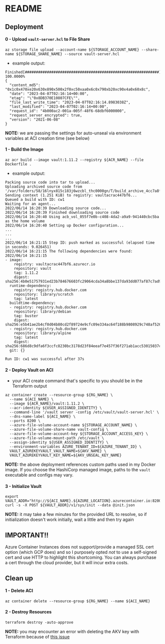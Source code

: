 # README

## Deployment
#### 0 - Upload `vault-server.hcl` to File Share
```console
az storage file upload --account-name ${STORAGE_ACCOUNT_NAME} --share-name ${STORAGE_SHARE_NAME} --source vault-server.hcl
```

- example output:
```
Finished[#############################################################]  100.0000%
{
  "content_md5": "0x1c0x470xe20x630x890x500x2f0xc50xaa0x6c0x790xb20xc90x4a0x60x8c",
  "date": "2023-04-07T02:16:14+00:00",
  "etag": "\"0x8DB370E10807CFE\"",
  "file_last_write_time": "2023-04-07T02:16:14.8983038Z",
  "last_modified": "2023-04-07T02:16:14+00:00",
  "request_id": "4b000ac2-001a-005f-48f6-68dbf6000000",
  "request_server_encrypted": true,
  "version": "2021-06-08"
}
```

**NOTE:** we are passing the settings for auto-unseal via environment variables at ACI creation time (see below)


#### 1 - Build the Image
```console
az acr build --image vault:1.11.2 --registry ${ACR_NAME} --file Dockerfile . 
```

- example output:
```
Packing source code into tar to upload...
Uploading archived source code from '/var/folders/58/16lnyx815c183j6wzcbl_thc0000gn/T/build_archive_4cc7a8f32603442fa79777734653ed25.tar.gz'...
Sending context (1.251 KiB) to registry: vaultacrac447bf6...
Queued a build with ID: cw1
Waiting for an agent...
2022/06/14 16:20:39 Downloading source code...
2022/06/14 16:20:39 Finished downloading source code
2022/06/14 16:20:40 Using acb_vol_055f7e0b-c408-4da2-a9a9-941440cbc5ba as the home volume
2022/06/14 16:20:40 Setting up Docker configuration...
...
...
...
2022/06/14 16:21:15 Step ID: push marked as successful (elapsed time in seconds: 9.026451)
2022/06/14 16:21:15 The following dependencies were found:
2022/06/14 16:21:15
- image:
    registry: vaultacrac447bf6.azurecr.io
    repository: vault
    tag: 1.11.2
    digest: sha256:4b0e51757931ed23b784676603fc29064cda34a8bbe137da93dd077af87c7ad9
  runtime-dependency:
    registry: registry.hub.docker.com
    repository: library/scratch
    tag: latest
  buildtime-dependency:
  - registry: registry.hub.docker.com
    repository: library/debian
    tag: buster
    digest: sha256:e5b41ae2b4cf0d04b80cd2f89724e9cfc09e334ac64f188b9808929c748af526
  - registry: registry.hub.docker.com
    repository: library/alpine
    tag: latest
    digest: sha256:686d8c9dfa6f3ccfc8230bc3178d23f84eeaf7e457f36f271ab1acc53015037c
  git: {}

Run ID: cw1 was successful after 37s
```


#### 2 - Deploy Vault on ACI
- your ACI create command that's specific to you should be in the Terraform output
```console
az container create --resource-group ${RG_NAME} \
  --name ${ACI_NAME} \
  --image ${ACR_NAME}/vault:1.11.2 \
  --acr-identity ${USER_ASSIGNED_IDENTITY} \
  --command-line '/vault server -config /etc/vault/vault-server.hcl' \
  --dns-name-label ${ACI_NAME} \
  --ports 8200 \
  --azure-file-volume-account-name ${STORAGE_ACCOUNT_NAME} \
  --azure-file-volume-share-name vault-config \
  --azure-file-volume-account-key ${STORAGE_ACCOUNT_ACCESS_KEY} \
  --azure-file-volume-mount-path /etc/vault \
  --assign-identity ${USER_ASSIGNED_IDENTITY} \
  --environment-variables AZURE_TENANT_ID=${AZURE_TENANT_ID} \
  VAULT_AZUREKEYVAULT_VAULT_NAME=${AKV_NAME} \
  VAULT_AZUREKEYVAULT_KEY_NAME=${AKV_UNSEAL_KEY_NAME}
```

**NOTE:** the above deployment references custom paths used in my Docker image.  If you choose the HashiCorp managed image, paths to the `vault` executable and configs may vary.


#### 3 - Initialize Vault
```console
export VAULT_ADDR="http://${ACI_NAME}.${AZURE_LOCATION}.azurecontainer.io:8200"
curl -s -X POST ${VAULT_ADDR}/v1/sys/init --data @init.json
```

**NOTE:** it may take a few minutes for the provided URL to resolve, so if initialization doesn't work initially, wait a little and then try again

## IMPORTANT!!
Azure Container Instances does not support/provide a managed SSL cert option (which GCP does) and so I purposely opted *not* to use a self-signed cert and use HTTP to highlight this shortcoming.  You can always purchase a cert through the cloud provider, but it will incur extra costs.


## Clean up
#### 1 - Delete ACI
```console
az container delete --resource-group ${RG_NAME} --name ${ACI_NAME}
```

#### 2 - Destroy Resources
```console
terraform destroy -auto-approve
```

**NOTE:** you may encounter an error with deleting the AKV key with Terraform because of [this issue](https://github.com/hashicorp/terraform-provider-azurerm/issues/19307)
